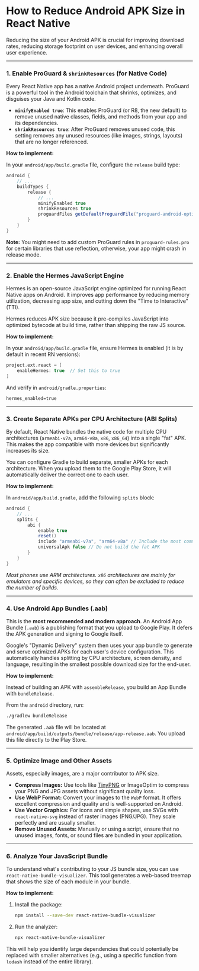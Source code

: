 
# How to Reduce Android APK Size in React Native

Reducing the size of your Android APK is crucial for improving download rates, reducing storage footprint on user devices, and enhancing overall user experience.

---

### 1. Enable ProGuard & `shrinkResources` (for Native Code)

Every React Native app has a native Android project underneath. ProGuard is a powerful tool in the Android toolchain that shrinks, optimizes, and disguises your Java and Kotlin code.

- **`minifyEnabled true`**: This enables ProGuard (or R8, the new default) to remove unused native classes, fields, and methods from your app and its dependencies.
- **`shrinkResources true`**: After ProGuard removes unused code, this setting removes any unused resources (like images, strings, layouts) that are no longer referenced.

**How to implement:**

In your `android/app/build.gradle` file, configure the `release` build type:

```groovy
android {
    // ...
    buildTypes {
        release {
            // ...
            minifyEnabled true
            shrinkResources true
            proguardFiles getDefaultProguardFile("proguard-android-optimize.txt"), "proguard-rules.pro"
        }
    }
}
```

**Note:** You might need to add custom ProGuard rules in `proguard-rules.pro` for certain libraries that use reflection, otherwise, your app might crash in release mode.

---

### 2. Enable the Hermes JavaScript Engine

Hermes is an open-source JavaScript engine optimized for running React Native apps on Android. It improves app performance by reducing memory utilization, decreasing app size, and cutting down the "Time to Interactive" (TTI).

Hermes reduces APK size because it pre-compiles JavaScript into optimized bytecode at build time, rather than shipping the raw JS source.

**How to implement:**

In your `android/app/build.gradle` file, ensure Hermes is enabled (it is by default in recent RN versions):

```groovy
project.ext.react = [
    enableHermes: true  // Set this to true
]
```

And verify in `android/gradle.properties`:

```
hermes_enabled=true
```

---

### 3. Create Separate APKs per CPU Architecture (ABI Splits)

By default, React Native bundles the native code for multiple CPU architectures (`armeabi-v7a`, `arm64-v8a`, `x86`, `x86_64`) into a single "fat" APK. This makes the app compatible with more devices but significantly increases its size.

You can configure Gradle to build separate, smaller APKs for each architecture. When you upload them to the Google Play Store, it will automatically deliver the correct one to each user.

**How to implement:**

In `android/app/build.gradle`, add the following `splits` block:

```groovy
android {
    // ...
    splits {
        abi {
            enable true
            reset()
            include "armeabi-v7a", "arm64-v8a" // Include the most common architectures
            universalApk false // Do not build the fat APK
        }
    }
}
```
*Most phones use ARM architectures. `x86` architectures are mainly for emulators and specific devices, so they can often be excluded to reduce the number of builds.*

---

### 4. Use Android App Bundles (.aab)

This is the **most recommended and modern approach**. An Android App Bundle (`.aab`) is a publishing format that you upload to Google Play. It defers the APK generation and signing to Google itself.

Google's "Dynamic Delivery" system then uses your app bundle to generate and serve optimized APKs for each user's device configuration. This automatically handles splitting by CPU architecture, screen density, and language, resulting in the smallest possible download size for the end-user.

**How to implement:**

Instead of building an APK with `assembleRelease`, you build an App Bundle with `bundleRelease`.

From the `android` directory, run:
```bash
./gradlew bundleRelease
```

The generated `.aab` file will be located at `android/app/build/outputs/bundle/release/app-release.aab`. You upload this file directly to the Play Store.

---

### 5. Optimize Image and Other Assets

Assets, especially images, are a major contributor to APK size.

- **Compress Images:** Use tools like [TinyPNG](https://tinypng.com/) or ImageOptim to compress your PNG and JPG assets without significant quality loss.
- **Use WebP Format:** Convert your images to the `WebP` format. It offers excellent compression and quality and is well-supported on Android.
- **Use Vector Graphics:** For icons and simple shapes, use SVGs with `react-native-svg` instead of raster images (PNG/JPG). They scale perfectly and are usually smaller.
- **Remove Unused Assets:** Manually or using a script, ensure that no unused images, fonts, or sound files are bundled in your application.

---

### 6. Analyze Your JavaScript Bundle

To understand what's contributing to your JS bundle size, you can use `react-native-bundle-visualizer`. This tool generates a web-based treemap that shows the size of each module in your bundle.

**How to implement:**

1.  Install the package:
    ```bash
    npm install --save-dev react-native-bundle-visualizer
    ```
2.  Run the analyzer:
    ```bash
    npx react-native-bundle-visualizer
    ```

This will help you identify large dependencies that could potentially be replaced with smaller alternatives (e.g., using a specific function from `lodash` instead of the entire library).
